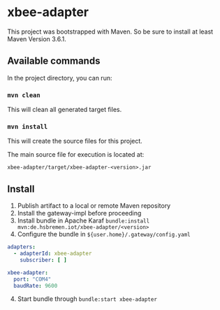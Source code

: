# xbee-adapter

This project was bootstrapped with Maven. So be sure to install at least Maven Version 3.6.1.

## Available commands

In the project directory, you can run:

### `mvn clean`

This will clean all generated target files.

### `mvn install`

This will create the source files for this project.

The main source file for execution is located at:

`xbee-adapter/target/xbee-adapter-<version>.jar`

## Install

1. Publish  artifact to a local or remote Maven repository
2. Install the gateway-impl before proceeding
3. Install bundle in Apache Karaf `bundle:install mvn:de.hsbremen.iot/xbee-adapter/<version>`
4. Configure the bundle in `${user.home}/.gateway/config.yaml`

```yaml
adapters:
  - adapterId: xbee-adapter
    subscriber: [ ]

xbee-adapter:
  port: "COM4"
  baudRate: 9600
```
4. Start bundle through `bundle:start xbee-adapter`

